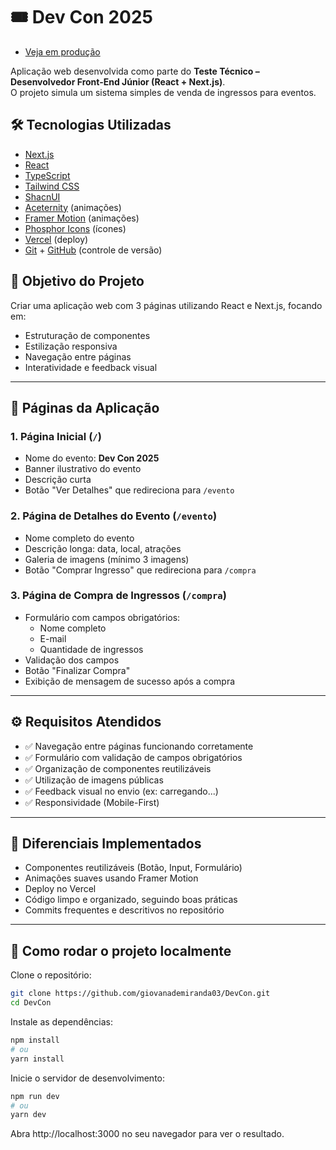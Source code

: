 # 🎟️ Dev Con 2025 

- [Veja em produção](https://dev-con.vercel.app)

Aplicação web desenvolvida como parte do **Teste Técnico – Desenvolvedor Front-End Júnior (React + Next.js)**.  
O projeto simula um sistema simples de venda de ingressos para eventos.

## 🛠️ Tecnologias Utilizadas

- [Next.js](https://nextjs.org/)
- [React](https://react.dev/)
- [TypeScript](https://www.typescriptlang.org/)
- [Tailwind CSS](https://tailwindcss.com/)
- [ShacnUI](https://ui.shadcn.com/)
- [Aceternity](https://ui.aceternity.com/) (animações)
- [Framer Motion](https://www.framer.com/motion/) (animações)
- [Phosphor Icons](https://phosphoricons.com/) (ícones)
- [Vercel](https://vercel.com/) (deploy)
- [Git](https://git-scm.com/) + [GitHub](https://github.com/) (controle de versão)

## 🎯 Objetivo do Projeto

Criar uma aplicação web com 3 páginas utilizando React e Next.js, focando em:
- Estruturação de componentes
- Estilização responsiva
- Navegação entre páginas
- Interatividade e feedback visual

---

## 📄 Páginas da Aplicação

### 1. Página Inicial (`/`)
- Nome do evento: **Dev Con 2025**
- Banner ilustrativo do evento
- Descrição curta
- Botão "Ver Detalhes" que redireciona para `/evento`

### 2. Página de Detalhes do Evento (`/evento`)
- Nome completo do evento
- Descrição longa: data, local, atrações
- Galeria de imagens (mínimo 3 imagens)
- Botão "Comprar Ingresso" que redireciona para `/compra`

### 3. Página de Compra de Ingressos (`/compra`)
- Formulário com campos obrigatórios:
  - Nome completo
  - E-mail
  - Quantidade de ingressos
- Validação dos campos
- Botão "Finalizar Compra"
- Exibição de mensagem de sucesso após a compra

---

## ⚙️ Requisitos Atendidos

- ✅ Navegação entre páginas funcionando corretamente
- ✅ Formulário com validação de campos obrigatórios
- ✅ Organização de componentes reutilizáveis
- ✅ Utilização de imagens públicas
- ✅ Feedback visual no envio (ex: carregando...)
- ✅ Responsividade (Mobile-First)

---

## 🌟 Diferenciais Implementados

- Componentes reutilizáveis (Botão, Input, Formulário)
- Animações suaves usando Framer Motion
- Deploy no Vercel
- Código limpo e organizado, seguindo boas práticas
- Commits frequentes e descritivos no repositório

---

## 🚀 Como rodar o projeto localmente

Clone o repositório:

```bash
git clone https://github.com/giovanademiranda03/DevCon.git
cd DevCon
```

Instale as dependências:

```bash
npm install
# ou
yarn install
```

Inicie o servidor de desenvolvimento:

```bash
npm run dev
# ou
yarn dev
```

Abra http://localhost:3000 no seu navegador para ver o resultado.
